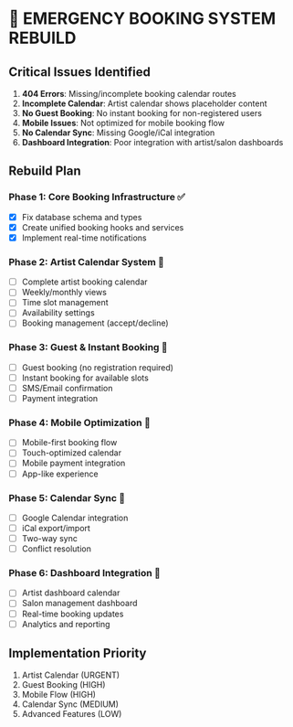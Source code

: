 # 🚨 EMERGENCY BOOKING SYSTEM REBUILD

## Critical Issues Identified
1. **404 Errors**: Missing/incomplete booking calendar routes
2. **Incomplete Calendar**: Artist calendar shows placeholder content
3. **No Guest Booking**: No instant booking for non-registered users
4. **Mobile Issues**: Not optimized for mobile booking flow
5. **No Calendar Sync**: Missing Google/iCal integration
6. **Dashboard Integration**: Poor integration with artist/salon dashboards

## Rebuild Plan

### Phase 1: Core Booking Infrastructure ✅
- [x] Fix database schema and types
- [x] Create unified booking hooks and services
- [x] Implement real-time notifications

### Phase 2: Artist Calendar System 🔄
- [ ] Complete artist booking calendar
- [ ] Weekly/monthly views
- [ ] Time slot management
- [ ] Availability settings
- [ ] Booking management (accept/decline)

### Phase 3: Guest & Instant Booking 🔄
- [ ] Guest booking (no registration required)
- [ ] Instant booking for available slots
- [ ] SMS/Email confirmation
- [ ] Payment integration

### Phase 4: Mobile Optimization 🔄
- [ ] Mobile-first booking flow
- [ ] Touch-optimized calendar
- [ ] Mobile payment integration
- [ ] App-like experience

### Phase 5: Calendar Sync 🔄
- [ ] Google Calendar integration
- [ ] iCal export/import
- [ ] Two-way sync
- [ ] Conflict resolution

### Phase 6: Dashboard Integration 🔄
- [ ] Artist dashboard calendar
- [ ] Salon management dashboard
- [ ] Real-time booking updates
- [ ] Analytics and reporting

## Implementation Priority
1. Artist Calendar (URGENT)
2. Guest Booking (HIGH)
3. Mobile Flow (HIGH)
4. Calendar Sync (MEDIUM)
5. Advanced Features (LOW)